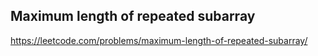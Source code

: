 ## Maximum length of repeated subarray
https://leetcode.com/problems/maximum-length-of-repeated-subarray/
